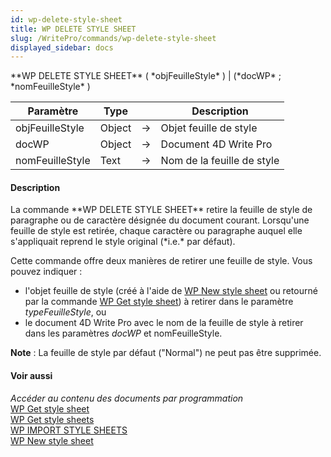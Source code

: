 ```yaml
---
id: wp-delete-style-sheet
title: WP DELETE STYLE SHEET
slug: /WritePro/commands/wp-delete-style-sheet
displayed_sidebar: docs
---
```


<!--REF #_command_.WP DELETE STYLE SHEET.Syntax-->**WP DELETE STYLE SHEET** ( *objFeuilleStyle* ) | (*docWP* ; *nomFeuilleStyle* )<!-- END REF-->
<!--REF #_command_.WP DELETE STYLE SHEET.Params-->
| Paramètre | Type |  | Description |
| --- | --- | --- | --- |
| objFeuilleStyle | Object | &rarr; | Objet feuille de style |
| docWP | Object | &rarr; | Document 4D Write Pro |
| nomFeuilleStyle | Text | &rarr; | Nom de la feuille de style |

<!-- END REF-->

#### Description 

<!--REF #_command_.WP DELETE STYLE SHEET.Summary-->La commande **WP DELETE STYLE SHEET** retire la feuille de style de paragraphe ou de caractère désignée du document courant.<!-- END REF--> Lorsqu'une feuille de style est retirée, chaque caractère ou paragraphe auquel elle s'appliquait reprend le style original (*i.e.* par défaut).

Cette commande offre deux manières de retirer une feuille de style. Vous pouvez indiquer :

* l'objet feuille de style (créé à l'aide de [WP New style sheet](wp-new-style-sheet.md) ou retourné par la commande [WP Get style sheet](wp-get-style-sheet.md)) à retirer dans le paramètre *typeFeuilleStyle*, ou
* le document 4D Write Pro avec le nom de la feuille de style à retirer dans les paramètres *docWP* et nomFeuilleStyle.

**Note** : La feuille de style par défaut ("Normal") ne peut pas être supprimée.

#### Voir aussi 

*Accéder au contenu des documents par programmation*  
[WP Get style sheet](wp-get-style-sheet.md)  
[WP Get style sheets](wp-get-style-sheets.md)  
[WP IMPORT STYLE SHEETS](wp-import-style-sheets.md)  
[WP New style sheet](wp-new-style-sheet.md)  